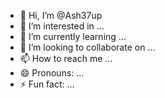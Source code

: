 - 👋 Hi, I’m @Ash37up
- 👀 I’m interested in ...
- 🌱 I’m currently learning ...
- 💞️ I’m looking to collaborate on ...
- 📫 How to reach me ...
- 😄 Pronouns: ...
- ⚡ Fun fact: ...

<!---
Ash37up/Ash37up is a ✨ special ✨ repository because its `README.md` (this file) appears on your GitHub profile.
You can click the Preview link to take a look at your changes.
--->
